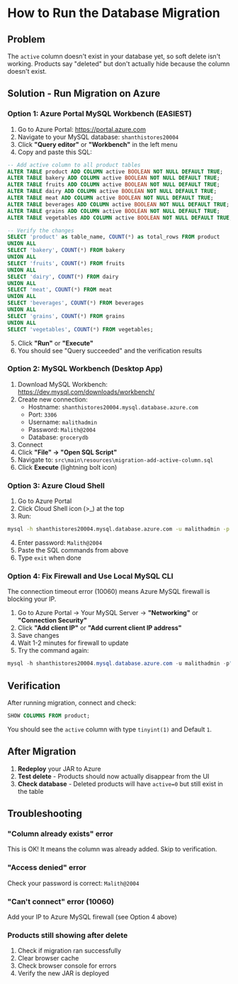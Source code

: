 # How to Run the Database Migration

## Problem
The `active` column doesn't exist in your database yet, so soft delete isn't working. Products say "deleted" but don't actually hide because the column doesn't exist.

## Solution - Run Migration on Azure

### Option 1: Azure Portal MySQL Workbench (EASIEST)

1. Go to Azure Portal: https://portal.azure.com
2. Navigate to your MySQL database: `shanthistores20004`
3. Click **"Query editor"** or **"Workbench"** in the left menu
4. Copy and paste this SQL:

```sql
-- Add active column to all product tables
ALTER TABLE product ADD COLUMN active BOOLEAN NOT NULL DEFAULT TRUE;
ALTER TABLE bakery ADD COLUMN active BOOLEAN NOT NULL DEFAULT TRUE;
ALTER TABLE fruits ADD COLUMN active BOOLEAN NOT NULL DEFAULT TRUE;
ALTER TABLE dairy ADD COLUMN active BOOLEAN NOT NULL DEFAULT TRUE;
ALTER TABLE meat ADD COLUMN active BOOLEAN NOT NULL DEFAULT TRUE;
ALTER TABLE beverages ADD COLUMN active BOOLEAN NOT NULL DEFAULT TRUE;
ALTER TABLE grains ADD COLUMN active BOOLEAN NOT NULL DEFAULT TRUE;
ALTER TABLE vegetables ADD COLUMN active BOOLEAN NOT NULL DEFAULT TRUE;

-- Verify the changes
SELECT 'product' as table_name, COUNT(*) as total_rows FROM product
UNION ALL
SELECT 'bakery', COUNT(*) FROM bakery
UNION ALL
SELECT 'fruits', COUNT(*) FROM fruits
UNION ALL
SELECT 'dairy', COUNT(*) FROM dairy
UNION ALL
SELECT 'meat', COUNT(*) FROM meat
UNION ALL
SELECT 'beverages', COUNT(*) FROM beverages
UNION ALL
SELECT 'grains', COUNT(*) FROM grains
UNION ALL
SELECT 'vegetables', COUNT(*) FROM vegetables;
```

5. Click **"Run"** or **"Execute"**
6. You should see "Query succeeded" and the verification results

### Option 2: MySQL Workbench (Desktop App)

1. Download MySQL Workbench: https://dev.mysql.com/downloads/workbench/
2. Create new connection:
   - Hostname: `shanthistores20004.mysql.database.azure.com`
   - Port: `3306`
   - Username: `malithadmin`
   - Password: `Malith@2004`
   - Database: `grocerydb`
3. Connect
4. Click **"File" → "Open SQL Script"**
5. Navigate to: `src\main\resources\migration-add-active-column.sql`
6. Click **Execute** (lightning bolt icon)

### Option 3: Azure Cloud Shell

1. Go to Azure Portal
2. Click Cloud Shell icon (>_) at the top
3. Run:
```bash
mysql -h shanthistores20004.mysql.database.azure.com -u malithadmin -p -D grocerydb
```
4. Enter password: `Malith@2004`
5. Paste the SQL commands from above
6. Type `exit` when done

### Option 4: Fix Firewall and Use Local MySQL CLI

The connection timeout error (10060) means Azure MySQL firewall is blocking your IP.

1. Go to Azure Portal → Your MySQL Server → **"Networking"** or **"Connection Security"**
2. Click **"Add client IP"** or **"Add current client IP address"**
3. Save changes
4. Wait 1-2 minutes for firewall to update
5. Try the command again:
```powershell
mysql -h shanthistores20004.mysql.database.azure.com -u malithadmin -p"Malith@2004" -D grocerydb < src\main\resources\migration-add-active-column.sql
```

## Verification

After running migration, connect and check:
```sql
SHOW COLUMNS FROM product;
```

You should see the `active` column with type `tinyint(1)` and Default `1`.

## After Migration

1. **Redeploy** your JAR to Azure
2. **Test delete** - Products should now actually disappear from the UI
3. **Check database** - Deleted products will have `active=0` but still exist in the table

## Troubleshooting

### "Column already exists" error
This is OK! It means the column was already added. Skip to verification.

### "Access denied" error
Check your password is correct: `Malith@2004`

### "Can't connect" error (10060)
Add your IP to Azure MySQL firewall (see Option 4 above)

### Products still showing after delete
1. Check if migration ran successfully
2. Clear browser cache
3. Check browser console for errors
4. Verify the new JAR is deployed
